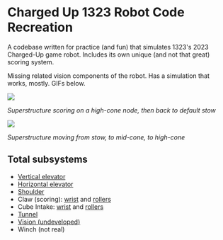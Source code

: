 # Charged Up 1323 Robot Code Recreation

A codebase written for practice (and fun) that simulates 1323's 2023 Charged-Up game robot. Includes its own unique (and not that great) scoring system.

Missing related vision components of the robot. Has a simulation that works, mostly. GIFs below.

![](https://i.gyazo.com/742a4903b876334bbc87372aa85e4129.gif)

*Superstructure scoring on a high-cone node, then back to default stow*

![](https://i.gyazo.com/2baf2ac8f5d0047e7f8591598960dcc3.gif)

*Superstructure moving from stow, to mid-cone, to high-cone*

## Total subsystems

- [Vertical elevator](/src/main/java/org/sciborgs1155/robot/subsystems/elevators/VerticalElevator.java)
- [Horizontal elevator](/src/main/java/org/sciborgs1155/robot/subsystems/elevators/HorizontalElevator.java)
- [Shoulder](/src/main/java/org/sciborgs1155/robot/subsystems/shoulder/Shoulder.java)
- Claw (scoring): [wrist](/src/main/java/org/sciborgs1155/robot/subsystems/claws/ClawWrist.java) and [rollers](/src/main/java/org/sciborgs1155/robot/subsystems/claws/claw/ClawRollers.java)
- Cube Intake: [wrist](/src/main/java/org/sciborgs1155/robot/subsystems/claws/intake/IntakeWrist.java) and [rollers](/src/main/java/org/sciborgs1155/robot/subsystems/claws/intake/IntakeRollers.java)
- [Tunnel](/src/main/java/org/sciborgs1155/robot/subsystems/tunnel/Tunnel.java)
- [Vision (undeveloped)](/src/main/java/org/sciborgs1155/robot/subsystems/vision/Vision.java)
- Winch (not real)
